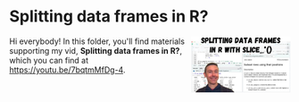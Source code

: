 # Splitting data frames in R?
[<img src="slice thumb.jpg" align="right" height="100" />](<https://youtu.be/7bqtmMfDg-4>)

Hi everybody! In this folder, you'll find materials supporting my vid, **Splitting data frames in R?**, which you can find at <https://youtu.be/7bqtmMfDg-4>. 

